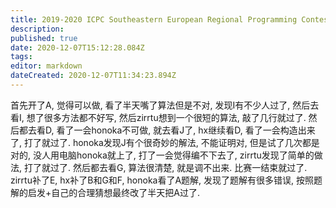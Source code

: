 ```yaml
---
title: 2019-2020 ICPC Southeastern European Regional Programming Contest (SEERC 2019)
description: 
published: true
date: 2020-12-07T15:12:28.084Z
tags: 
editor: markdown
dateCreated: 2020-12-07T11:34:23.894Z
---
```


首先开了A, 觉得可以做, 看了半天嘴了算法但是不对, 发现I有不少人过了, 然后去看I, 想了很多方法都不好写, 然后zirrtu想到一个很短的算法, 敲了几行就过了.
然后都去看D, 看了一会honoka不可做, 就去看J了, hx继续看D, 看了一会构造出来了, 打了就过了. 
honoka发现J有个很奇妙的解法, 不能证明对, 但是试了几次都是对的, 没人用电脑honoka就上了, 打了一会觉得编不下去了, zirrtu发现了简单的做法, 打了就过了.
然后都去看G, 算法很清楚, 就是调不出来. 比赛一结束就过了.
zirrtu补了E, hx补了B和G和F, honoka看了A题解, 发现了题解有很多错误, 按照题解的启发+自己的合理猜想最终改了半天把A过了.